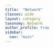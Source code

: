 ```yaml
---
title:  "Network"
classes: wide
layout: category
taxonomy: Network
author_profile: true
sidebar:
  nav: "main"
---
```


